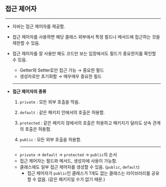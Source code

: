 ## 접근 제어자

---

- 자바는 접근 제어자를 제공함.
- 접근 제어자를 사용하면 해당 클래스 외부에서 특정 필드나 메서드에 접근하는 것을 제한할 수 있음.
- 접근 제어자를 잘 사용만 해도 코드만 보는 입장에서도 필드가 중요한지를 확인할 수 있음.
    - Getter와 Setter로만 접근 가능 → 중요한 필드
    - 생성자로만 초기화함 → 매우매우 중요한 필드
    
    ---
    
- **접근 제어자의 종류**
    1. `private` : 모든 외부 호출을 막음.
    2. `default` : 같은 패키지 안에서의 호출은 허용함.
    3. `protected` : 같은 패키지 않에서의 호출은 허용하고 패키지가 달라도 상속 관계의 호출은 허용함.
    4. `public` : 모든 외부 호출을 허용함.
        
        ---
        
    - `private` → `default` → `protected` → `public`의 순서
    - 접근 제어자는 필드와 메서드, 생성자에 사용이 가능함.
    - 클래스에도 일부 접근 제어자를 생성할 수 있음. (`public`, `default`)
        - 접근 제어자가 `public`인 클래스가 1개도 없는 클래스는 라이브러리를 공유할 수 없음. (같은 패키지일 수가 없기 때문.)
